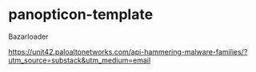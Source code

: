# panopticon-template

Bazarloader

https://unit42.paloaltonetworks.com/api-hammering-malware-families/?utm_source=substack&utm_medium=email

